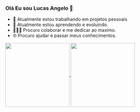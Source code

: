 ### Olá Eu sou Lucas Angelo 👋

- 🔭 Atualmente estou trabalhando em projetos pessoais
- 🌱 Atualmente estou aprendendo e evoluindo.
- 👨🏾‍🏭 Procuro colaborar e me dedicar ao maximo.
- 🤓 Procuro ajudar e passar meus conhecimentos.


<a href="https://github.com/lucas-an/github-readme-stats">
  <img height=200 align="center"  src="https://github-readme-stats.vercel.app/api?username=lucas-an&card_width=300&show_icons=true&theme=tokyonight" />
</a>
<a href="https://github.com/lucas-an/anuraghazra/convoychat">
  <img height=200 align="center"  src="https://github-readme-stats.vercel.app/api/top-langs?username=lucas-an&layout=compact&langs_count=8&card_width=300&show_icons=true&theme=tokyonight" />
</a>
